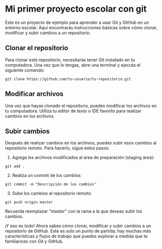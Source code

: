 # Mi primer proyecto escolar con git
Este es un proyecto de ejemplo para aprender a usar Git y GitHub en un entorno escolar. Aquí encontrarás instrucciones básicas sobre cómo clonar, modificar y subir cambios a un repositorio.

## Clonar el repositorio
Para clonar este repositorio, necesitarás tener Git instalado en tu computadora. Una vez que lo tengas, abre una terminal y ejecuta el siguiente comando:

```
git clone https://github.com/tu-usuario/tu-repositorio.git
```

## Modificar archivos
Una vez que hayas clonado el repositorio, puedes modificar los archivos en tu computadora. Utiliza tu editor de texto o IDE favorito para realizar cambios en los archivos.

## Subir cambios
Después de realizar cambios en los archivos, puedes subir esos cambios al repositorio remoto. Para hacerlo, sigue estos pasos:

1. Agrega los archivos modificados al área de preparación (staging area):

```
git add .
```

2. Realiza un commit de los cambios:

```
git commit -m "Descripción de los cambios"
```

3. Sube los cambios al repositorio remoto:

```
git push origin master
```

Recuerda reemplazar "master" con la rama a la que deseas subir los cambios.

¡Y eso es todo! Ahora sabes cómo clonar, modificar y subir cambios a un repositorio de GitHub. Este es solo un punto de partida; hay muchas más características y flujos de trabajo que puedes explorar a medida que te familiarices con Git y GitHub.